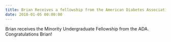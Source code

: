 ```yaml
---
title: Brian Receives a fellowship from the American Diabetes Association
date: 2018-01-05 00:00:00
---
```


Brian receives the Minority Undergraduate Fellowship from the ADA.&nbsp; Congratulations Brian!